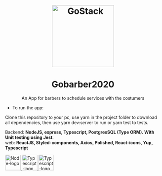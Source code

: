 <h1 align="center" background="#312e37">
	<img alt="GoStack" src="https://res.cloudinary.com/dun9eiybb/image/upload/v1598985684/Gobarber2020/logo_hq6tkv.svg" width="200px" />
</h1>
  
<h1 align="center"> Gobarber2020 </h1>

<p align="center"> An App for barbers to schedule services with the costumers </p>

- To run the app:

Clone this repository to your pc, use yarn in the project folder to download all dependencies, then use yarn dev:server to run or yarn test to tests.

Backend: **NodeJS, express, Typescript, PostgresSQL (Type ORM). With Unit testing using Jest**.
<br />
web: **ReactJS, Styled-components, Axios, Polished, React-icons, Yup, Typescript**

<div>
  <a href="https://nodejs.org/en/">
    <img alt="Node-logo" src="https://res.cloudinary.com/dun9eiybb/image/upload/v1598985122/Gobarber2020/Techs/node-dot-js_kbtbm7.svg" width=50 />
  </a>
  <a href="https://github.com/microsoft/TypeScript">
    <img alt="Typescript-logo" src="https://res.cloudinary.com/dun9eiybb/image/upload/v1598985122/Gobarber2020/Techs/typescript_shsw5z.svg" width=50/>
  </a>
  <a href="https://reactjs.org/">
    <img alt="Typescript-logo" src="https://res.cloudinary.com/dun9eiybb/image/upload/v1598986080/Gobarber2020/Techs/react_il0wrt.svg" width=50/>
  </a>
</div>
